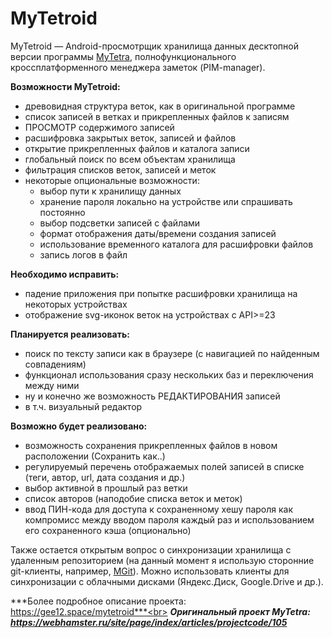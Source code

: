 # MyTetroid

MyTetroid — Android-просмотрщик хранилища данных десктопной версии программы [MyTetra](https://github.com/xintrea/mytetra_dev), полнофункционального кроссплатформенного менеджера заметок (PIM-manager).

**Возможности MyTetroid:**
* древовидная структура веток, как в оригинальной программе
* список записей в ветках и прикрепленных файлов к записям
* ПРОСМОТР содержимого записей
* расшифровка закрытых веток, записей и файлов
* открытие прикрепленных файлов и каталога записи
* глобальный поиск по всем объектам хранилища
* фильтрация списков веток, записей и меток
* некоторые опциональные возможности:
    * выбор пути к хранилищу данных
    * хранение пароля локально на устройстве или спрашивать постоянно
    * выбор подсветки записей с файлами
    * формат отображения даты/времени создания записей
    * использование временного каталога для расшифровки файлов
    * запись логов в файл

**Необходимо исправить:**
* падение приложения при попытке расшифровки хранилища на некоторых устройствах
* отображение svg-иконок веток на устройствах с API>=23

**Планируется реализовать:**
* поиск по тексту записи как в браузере (с навигацией по найденным совпадениям)
* функционал использования сразу нескольких баз и переключения между ними
* ну и конечно же возможность РЕДАКТИРОВАНИЯ записей
* в т.ч. визуальный редактор

**Возможно будет реализовано:**
* возможность сохранения прикрепленных файлов в новом расположении (Сохранить как..)
* регулируемый перечень отображаемых полей записей в списке (теги, автор, url, дата создания и др.)
* выбор активной в прошлый раз ветки
* список авторов (наподобие списка веток и меток)
* ввод ПИН-кода для доступа к сохраненному хешу пароля как компромисс между вводом пароля каждый раз и использованием его сохраненного кэша (опционально)

Также остается открытым вопрос о синхронизации хранилища с удаленным репозиторием (на данный момент я использую сторонние git-клиенты, например, [MGit](https://play.google.com/store/apps/details?id=com.manichord.mgit)). Можно использовать клиенты для синхронизации с облачными дисками (Яндекс.Диск, Google.Drive и др.).

***Более подробное описание проекта: https://gee12.space/mytetroid***<br>
***Оригинальный проект MyTetra: https://webhamster.ru/site/page/index/articles/projectcode/105***
